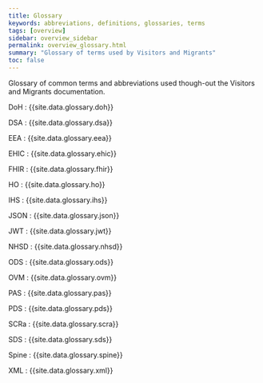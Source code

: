 ```yaml
---
title: Glossary
keywords: abbreviations, definitions, glossaries, terms
tags: [overview]
sidebar: overview_sidebar
permalink: overview_glossary.html
summary: "Glossary of terms used by Visitors and Migrants"
toc: false
---
```


Glossary of common terms and abbreviations used though-out the Visitors and Migrants documentation.

DoH
: {{site.data.glossary.doh}}

DSA
: {{site.data.glossary.dsa}}

EEA
: {{site.data.glossary.eea}}

EHIC
: {{site.data.glossary.ehic}}

FHIR
: {{site.data.glossary.fhir}}

HO
: {{site.data.glossary.ho}}

IHS
: {{site.data.glossary.ihs}}

JSON
: {{site.data.glossary.json}}

JWT
: {{site.data.glossary.jwt}}

NHSD
: {{site.data.glossary.nhsd}}

ODS
: {{site.data.glossary.ods}}

OVM
: {{site.data.glossary.ovm}}

PAS
: {{site.data.glossary.pas}}

PDS
: {{site.data.glossary.pds}}

SCRa
: {{site.data.glossary.scra}}

SDS
: {{site.data.glossary.sds}}

Spine
: {{site.data.glossary.spine}}

XML
: {{site.data.glossary.xml}}
